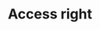 ---
title: 'Access right'
field: 'dcterms.accessRights'
slug: 'dcterms-accessrights'
description: 'Information about rights held in and over the resource'
comment: 'Indicate whether the resource is confidential (and limited access), restricted (and limited access) or public (limited access or open access)'
required: False
vocabulary: 'vocabulary.txt'
module: 'Form'
cluster: 'Global'
policy: 'Controlled value. Single value only.'
layout: 'home'
---
